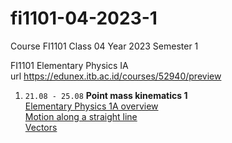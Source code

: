# fi1101-04-2023-1
Course FI1101 Class 04 Year 2023 Semester 1

FI1101 Elementary Physics IA \
url https://edunex.itb.ac.id/courses/52940/preview

1. `21.08 - 25.08` **Point mass kinematics 1** \
  [Elementary Physics 1A overview](https://dudung.github.io/lecture-notes/0008/) \
  [Motion along a straight line](https://dudung.github.io/lecture-notes/0012/) \
  [Vectors](https://dudung.github.io/lecture-notes/0013/)
